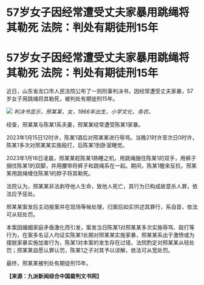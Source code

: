 # 57岁女子因经常遭受丈夫家暴用跳绳将其勒死 法院：判处有期徒刑15年

# 57岁女子因经常遭受丈夫家暴用跳绳将其勒死 法院：判处有期徒刑15年

近日，山东省龙口市人民法院公布了一则刑事判决书，因经常遭受丈夫家暴，57岁女子用跳绳将其勒死，被判处有期徒刑15年。

![](https://inews.gtimg.com/om_bt/OSIXPkZ-U9SmXwGen5EWn504xuxOdb3lhhY3j4ZT_NcfcAA/1000)
_判决书显示，邢某某，女，1966年出生，小学文化，务农。_

经查，邢某某与陈某1系夫妻，邢某某经常遭受陈某1家暴。

2023年1月15日12时许，陈某1酒后对邢某某进行辱骂。当晚21时许至次日0时许，陈某1多次对邢某某实施殴打，后陈某1到卧室睡觉。

2023年1月16日凌晨，邢某某趁陈某1熟睡之机，用跳绳捆住陈某1的双手，用裤子捆住陈某1的双脚，并用腰带将裤子和跳绳系在一起。期间，陈某1醒来反抗，邢某某用跳绳缠住陈某1的脖子将其勒死。

法院认为，邢某某非法剥夺他人生命，致他人死亡，其行为已构成故意杀人罪，依法应予惩处。

邢某某案发后主动报案并在现场等候处理，归案后如实供述其罪行，系自首，依法可从轻处罚。

本案因婚姻家庭矛盾激化而引发，案发当日陈某1对邢某某多次实施辱骂、殴打等行为，在案多名证人均证实陈某1长期对邢某某实施家暴，邢某某系出于激愤或为摆脱家暴实施加害行为，陈某1对本案的发生存在过错，法院酌定对邢某某从轻处罚；邢某某自愿认罪认罚，陈某1之子对其予以谅解，依法可从宽处罚。

最终，邢某某被判处有期徒刑15年。

**【来源：九派新闻综合中国裁判文书网】**

